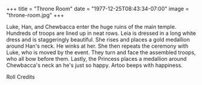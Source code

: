 +++
title = "Throne Room"
date = "1977-12-25T08:43:34-07:00"
image = "throne-room.jpg"
+++

Luke, Han, and Chewbacca enter the huge ruins of the main temple.
Hundreds of troops are lined up in neat rows.
Leia is dressed in a long white dress and is staggeringly beautiful.
She rises and places a gold medallion around Han's neck.
He winks at her.
She then repeats the ceremony with Luke, who is moved by the event.
They turn and face the assembled troops, who all bow before them.
Lastly, the Princess places a medallion around Chewbacca's neck an he's just so happy.
Artoo beeps with happiness.

Roll Credits
